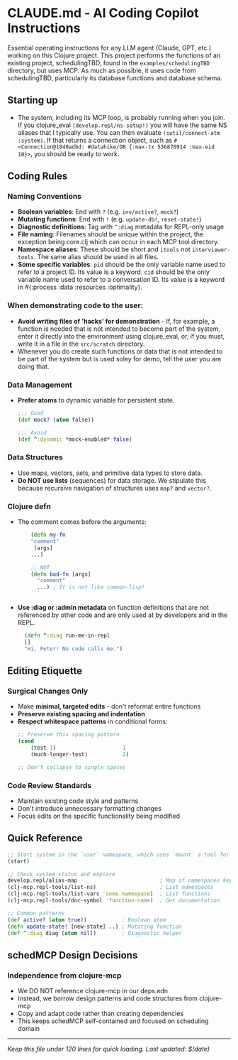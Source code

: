 # CLAUDE.md - AI Coding Copilot Instructions

Essential operating instructions for any LLM agent (Claude, GPT, etc.) working on this Clojure project.
This project performs the functions of an existing project, schedulingTBD, found in the `examples/schedulingTBD` directory, but uses MCP.
As much as possible, it uses code from schedulingTBD, particularly its database functions and database schema.

## Starting up
- The system, including its MCP loop, is probably running when you join. If you clojure_eval `(develop.repl/ns-setup!)` you will have the same NS aliases that I typically use.
  You can then evaluate `(sutil/connect-atm :system)`. If that returns a connection object, such as `#<Connection@1840adbd: #datahike/DB {:max-tx 536870914 :max-eid 10}>`, you
  should be ready to work.

## Coding Rules

### Naming Conventions
- **Boolean variables**: End with `?` (e.g. `inv/active?`, `mock?`)
- **Mutating functions**: End with `!` (e.g. `update-db!`, `reset-state!`)
- **Diagnostic definitions**: Tag with `^:diag` metadata for REPL-only usage
- **File naming**: Filenames should be unique within the project, the exception being core.clj which can occur in each MCP tool directory.
- **Namespace aliases**: These should be short and `itools` not `interviewer-tools`. The same alias should be used in all files.
- **Some specific variables**:
      `pid` should be the only variable name used to refer to a project ID. Its value is a keyword.
      `cid` should be the only variable name used to refer to a conversation ID. Its value is a keyword in #{:process :data :resources :optimality}.

### When demonstrating code to the user:
- **Avoid writing files of 'hacks' for demonstration** - If, for example, a function is needed that is not intended to become part of the system, enter it directly into the environment using clojure_eval, or,
   if you must, write it in a file in the `src/scratch` directory.
- Whenever you do create such functions or data that is not intended to be part of the system but is used soley for demo, tell the user you are doing that.

### Data Management
- **Prefer atoms** to dynamic variable for persistent state.
  ```clojure
  ;;; Good
  (def mock? (atom false))

  ;;; Avoid
  (def ^:dynamic *mock-enabled* false)
  ```
### Data Structures
- Use maps, vectors, sets, and primitive data types to store data.
- **Do NOT use lists** (sequences) for data storage. We stipulate this because recursive navigation of structures uses `map?` and `vector?`.

### Clojure defn
- The comment comes before the arguments:
  ```clojure
      (defn my-fn
      "comment"
       [args]
      ...)

      ;; NOT
      (defn bad-fn [args]
        "comment"
        ...) ; It is not like common-lisp!
      ```
- **Use :diag or :admin metadata** on function definitions that are not referenced by other code and are only used at by developers and in the REPL.
  ```clojure
    (defn ^:diag run-me-in-repl
    []
    "Hi, Peter! No code calls me.")
    ```
## Editing Etiquette

### Surgical Changes Only
- Make **minimal, targeted edits** - don't reformat entire functions
- **Preserve existing spacing and indentation**
- **Respect whitespace patterns** in conditional forms:
  ```clojure
  ;; Preserve this spacing pattern
  (cond
      (test-1)                     1
      (much-longer-test)           2)

  ;; Don't collapse to single spaces
  ```
### Code Review Standards
- Maintain existing code style and patterns
- Don't introduce unnecessary formatting changes
- Focus edits on the specific functionality being modified

## Quick Reference

```clojure
;; Start system in the `user` namespace, which uses `mount` a tool for loading and starting the system.
(start)

;; Check system status and explore
develop.repl/alias-map                          ; Map of namespaces keyed by consistently used aliases.
(clj-mcp.repl-tools/list-ns)                    ; List namespaces
(clj-mcp.repl-tools/list-vars 'some.namespace)  ; List functions
(clj-mcp.repl-tools/doc-symbol 'function-name)  ; Get documentation

;; Common patterns
(def active? (atom true))           ; Boolean atom
(defn update-state! [new-state] ..) ; Mutating function
(def ^:diag diag (atom nil))        ; Diagnostic helper
```

## schedMCP Design Decisions

### Independence from clojure-mcp
- We DO NOT reference clojure-mcp in our deps.edn
- Instead, we borrow design patterns and code structures from clojure-mcp
- Copy and adapt code rather than creating dependencies
- This keeps schedMCP self-contained and focused on scheduling domain

---
*Keep this file under 120 lines for quick loading. Last updated: $(date)*
